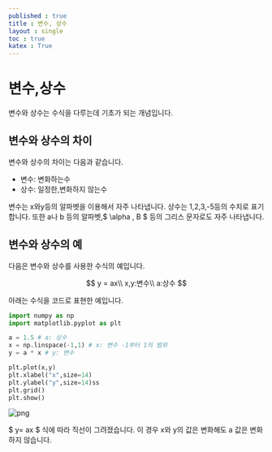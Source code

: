 ```yaml
---
published : true 
title : 변수, 상수  
layout : single 
toc : true 
katex : True 
---
```

# 변수,상수

변수와 상수는 수식을 다루는데 기초가 되는 개념입니다.

## 변수와 상수의 차이
변수와 상수의 차이는 다음과 같습니다.
- 변수: 변화하는수
- 상수: 일정한,변화하지 않는수

변수는 x와y등의 알파벳을 이용해서 자주 나타냅니다. 상수는 1,2,3,-5등의 수치로 표기합니다. 또한 a나 b 등의 알파벳,$ \alpha , B $ 등의 그리스 문자로도 자주 나타냅니다.

## 변수와 상수의 예

다음은 변수와 상수를 사용한 수식의 예입니다.

$$
y = ax\\
x,y:변수\\
a:상수
$$

아래는 수식을 코드로 표현한 예입니다.


```python
import numpy as np
import matplotlib.pyplot as plt

a = 1.5 # a: 상수
x = np.linspace(-1,1) # x: 변수 -1부터 1의 범위
y = a * x # y: 변수

plt.plot(x,y)
plt.xlabel("x",size=14)
plt.ylabel("y",size=14)ss
plt.grid()
plt.show()
```


    
![png](/home/jph/proj/github/llinux910.github.io/assets/images/%EB%B3%80%EC%88%98%2C%20%EC%83%81%EC%88%98_1_0.png)
    


$ y= ax $ 식에 따라 직선이 그려졌습니다. 이 경우 x와 y의 값은 변화해도 a 값은 변화 하지 않습니다.


```python

```
